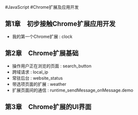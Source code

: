 #JavaScript
#Chrome扩展及应用开发

## 第1章　初步接触Chrome扩展应用开发

- 我的第一个Chrome扩展 : clock

## 第2章　Chrome扩展基础

- 操作用户正在浏览的页面 : search_button 
- 跨域请求 : local_ip
- 常驻后台 : website_status
- 带选项页面的扩展 : weather
- 扩展页面间的通信 : runtime_sendMessage_onMessage.demo

## 第3章　Chrome扩展的UI界面